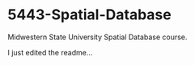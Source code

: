 5443-Spatial-Database
=====================

Midwestern State University Spatial Database course.

I just edited the readme...